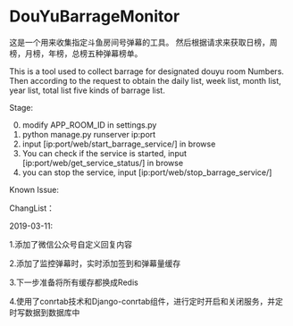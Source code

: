 # DouYuBarrageMonitor

这是一个用来收集指定斗鱼房间号弹幕的工具。
然后根据请求来获取日榜，周榜，月榜，年榜，总榜五种弹幕榜单。

This is a tool used to collect barrage for designated douyu room Numbers.
Then according to the request to obtain the daily list, week list, month list, year list, total list five kinds of barrage list.



Stage:

0. modify APP_ROOM_ID in settings.py
1. python manage.py runserver ip:port
2. input [ip:port/web/start_barrage_service/] in browse
3. You can check if the service is started, input [ip:port/web/get_service_status/] in browse
4. you can stop the service, input [ip:port/web/stop_barrage_service/]

Known Issue:


ChangList：

2019-03-11:

1.添加了微信公众号自定义回复内容

2.添加了监控弹幕时，实时添加签到和弹幕量缓存

3.下一步准备将所有缓存都换成Redis

4.使用了conrtab技术和Django-conrtab组件，进行定时开启和关闭服务，并定时写数据到数据库中
